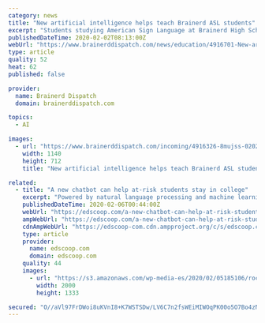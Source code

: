 ```yaml
---
category: news
title: "New artificial intelligence helps teach Brainerd ASL students"
excerpt: "Students studying American Sign Language at Brainerd High School and Central Lakes College are learning the language in a whole new way, thanks to a pilot program at both the schools. SignAll, a Hungary-based business, developed an artificial intelligence ..."
publishedDateTime: 2020-02-02T08:13:00Z
webUrl: "https://www.brainerddispatch.com/news/education/4916701-New-artificial-intelligence-helps-teach-Brainerd-ASL-students"
type: article
quality: 52
heat: 62
published: false

provider:
  name: Brainerd Dispatch
  domain: brainerddispatch.com

topics:
  - AI

images:
  - url: "https://www.brainerddispatch.com/incoming/4916326-8mujss-020220.ASLTechnology.jpg/alternates/BASE_LANDSCAPE/020220.ASLTechnology.jpg"
    width: 1140
    height: 712
    title: "New artificial intelligence helps teach Brainerd ASL students"

related:
  - title: "A new chatbot can help at-risk students stay in college"
    excerpt: "Powered by natural language processing and machine learning, the company’s new chatbot can communicate with students via text message in more than 100 languages and identifies trends in data to uncover hard-to-measure insights, such as a student’s sense of belonging or financial hardship. That data that can then be used by advisers to ..."
    publishedDateTime: 2020-02-06T00:44:00Z
    webUrl: "https://edscoop.com/a-new-chatbot-can-help-at-risk-students-stay-in-college/"
    ampWebUrl: "https://edscoop.com/a-new-chatbot-can-help-at-risk-students-stay-in-college/?amp"
    cdnAmpWebUrl: "https://edscoop-com.cdn.ampproject.org/c/s/edscoop.com/a-new-chatbot-can-help-at-risk-students-stay-in-college/?amp"
    type: article
    provider:
      name: edscoop.com
      domain: edscoop.com
    quality: 44
    images:
      - url: "https://s3.amazonaws.com/wp-media-es/2020/02/05185106/rock-n-roll-monkey-FTfjMijq-Ws-unsplash-1.jpg"
        width: 2000
        height: 1333

secured: "O//aVl97FrDWoi8uKVnI8+K7WSTSDw/LV6C7n2fsWEiMIWOqPK00o5O7Bo4zNgwlFUfAOddsk1hNM5W28Uj8GD0hckhx6sSj6ZXhTQ4D8xCmOx6B+jUX46HJ0j2XmHl+8QnaZaNloF21ipvZCOAOzB/6VUhcocKVW7qmCR9lh7WXg7ICzq8vB3B7ed0UURlNoxdqraXMB3YYZmxpnKHtJKB18t1klD2M13RrfnY5XWz5WdNNvrD8fRn8a8zA6zJTGyJdieTod5GnFqwrx6dC4I/r12IvxgkeTI5hIN5uwSSMA4wEaZvmvNRkq0igOP/yPryzg8lHN7dwGzdI6HXInEPQcF0SlNrMphDGWLcbdf5kuqMr6gF0wnTyHDOfExjvdyuXL6Nu5mc9NssSZQb7wnOoKdBOBfV7e30nWxs/l1bx3k35jHJQT7jT87c8Hu4YxG6mL7nKO5oCgLwOm4mcruZ9NCBG4KrDTCTei6wE7mI=;nhafaiqXyBsDMK3NzfsRfw=="
---
```


